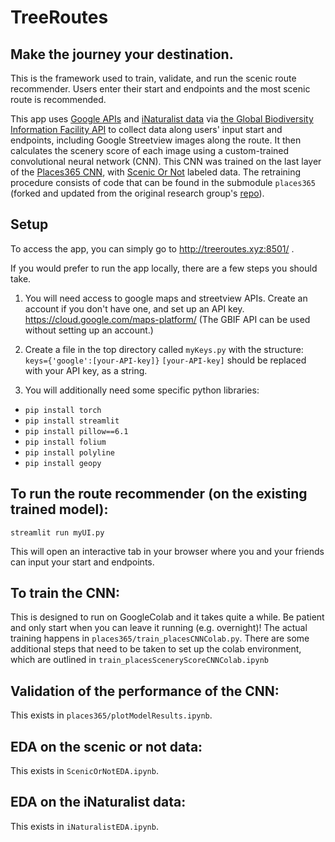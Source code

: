 # TreeRoutes
## Make the journey your destination.
This is the framework used to train, validate, and run the scenic route recommender.
Users enter their start and endpoints and the most scenic route is recommended.

This app uses [Google APIs](https://cloud.google.com/maps-platform/) 
and [iNaturalist data](https://www.inaturalist.org/) 
via [the Global Biodiversity Information Facility API](https://www.gbif.org/)
to collect data along users' input start and endpoints,
including Google Streetview images along the route.
It then calculates the scenery score of each image using a custom-trained convolutional neural network (CNN).
This CNN was trained on the last layer of the [Places365 CNN](http://places.csail.mit.edu/),
with [Scenic Or Not](http://scenicornot.datasciencelab.co.uk/) labeled data.
The retraining procedure consists of code that can be found in the submodule `places365` 
(forked and updated from the original research group's [repo](https://github.com/CSAILVision/places365)).

## Setup
To access the app, you can simply go to http://treeroutes.xyz:8501/ .

If you would prefer to run the app locally, there are a few steps you should take.

1. You will need access to google maps and streetview APIs.
Create an account if you don't have one, and set up an API key.
https://cloud.google.com/maps-platform/
(The GBIF API can be used without setting up an account.)

2. Create a file in the top directory called `myKeys.py` with the structure: 
`keys={'google':[your-API-key]}`
`[your-API-key]` should be replaced with your API key, as a string.

3. You will additionally need some specific python libraries:

 * `pip install torch`
 * `pip install streamlit`
 * `pip install pillow==6.1`
 * `pip install folium`
 * `pip install polyline`
 * `pip install geopy`

## To run the route recommender (on the existing trained model):
`streamlit run myUI.py`

This will open an interactive tab in your browser where you and your friends can input your start and endpoints.

## To train the CNN:
This is designed to run on GoogleColab and it takes quite a while. Be patient and only start when you can leave it running (e.g. overnight)!
The actual training happens in `places365/train_placesCNNColab.py`.
There are some additional steps that need to be taken to set up the colab environment, 
which are outlined in `train_placesSceneryScoreCNNColab.ipynb`

## Validation of the performance of the CNN:
This exists in `places365/plotModelResults.ipynb`.

## EDA on the scenic or not data:
This exists in `ScenicOrNotEDA.ipynb`.

## EDA on the iNaturalist data:
This exists in `iNaturalistEDA.ipynb`.

